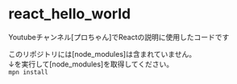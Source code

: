 # react_hello_world
Youtubeチャンネル[プロちゃん]でReactの説明に使用したコードです  

このリポジトリには[node_modules]は含まれていません。  
↓を実行して[node_modules]を取得してください。  
`mpn install`
